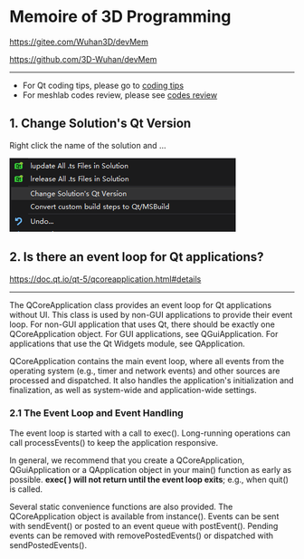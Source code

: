 # Memoire of 3D Programming

<https://gitee.com/Wuhan3D/devMem>

<https://github.com/3D-Wuhan/devMem>

---------------------------------------------------

* For Qt coding tips, please go to [coding tips](qt.md)
* For meshlab codes review, please see [codes review](meshLab/meshlab.md)

## 1. Change Solution's Qt Version

Right click the name of the solution and ...

![change Qt version](pix/changeQtVersion.PNG)

## 2. Is there an event loop for Qt applications?

<https://doc.qt.io/qt-5/qcoreapplication.html#details>

-------------------------------------------------------

The QCoreApplication class provides an event loop for Qt applications without UI. 
This class is used by non-GUI applications to provide their event loop. For non-GUI 
application that uses Qt, there should be exactly one QCoreApplication object. For 
GUI applications, see QGuiApplication. For applications that use the Qt Widgets 
module, see QApplication.

QCoreApplication contains the main event loop, where all events from the operating 
system (e.g., timer and network events) and other sources are processed and 
dispatched. It also handles the application's initialization and finalization, as 
well as system-wide and application-wide settings.

### 2.1 The Event Loop and Event Handling

The event loop is started with a call to exec(). Long-running operations can call 
processEvents() to keep the application responsive.

In general, we recommend that you create a QCoreApplication, QGuiApplication or a 
QApplication object in your main() function as early as possible. **exec( ) will not 
return until the event loop exits**; e.g., when quit() is called.

Several static convenience functions are also provided. The QCoreApplication object 
is available from instance(). Events can be sent with sendEvent() or posted to an 
event queue with postEvent(). Pending events can be removed with removePostedEvents() 
or dispatched with sendPostedEvents().



